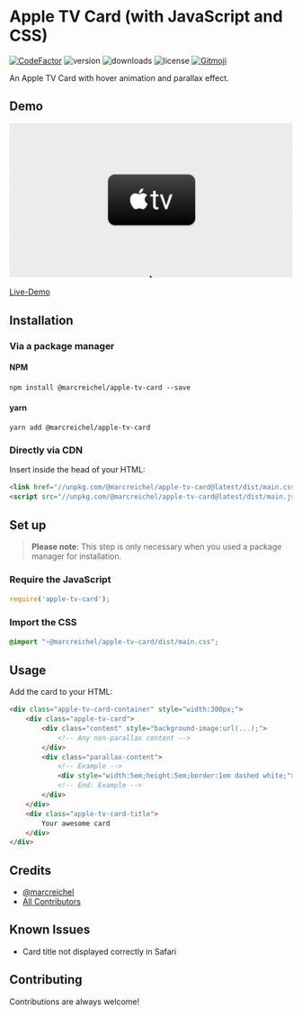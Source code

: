 # Apple TV Card (with JavaScript and CSS)

[![CodeFactor](https://www.codefactor.io/repository/github/marcreichel/apple-tv-card/badge/main)](https://www.codefactor.io/repository/github/marcreichel/apple-tv-card/overview/main)
![version](https://img.shields.io/npm/v/apple-tv-card)
![downloads](https://img.shields.io/npm/dt/apple-tv-card)
![license](https://img.shields.io/npm/l/apple-tv-card)
[![Gitmoji](https://img.shields.io/badge/gitmoji-%20😜%20😍-FFDD67.svg)](https://gitmoji.dev)

An Apple TV Card with hover animation and parallax effect.


## Demo

![Animation](docs/demo.gif)

[Live-Demo](https://marcreichel.github.io/apple-tv-card/)


## Installation

### Via a package manager

#### NPM

```shell
npm install @marcreichel/apple-tv-card --save
```

#### yarn

```shell
yarn add @marcreichel/apple-tv-card
```

### Directly via CDN

Insert inside the head of your HTML:

```html
<link href="//unpkg.com/@marcreichel/apple-tv-card@latest/dist/main.css" rel="stylesheet">
<script src="//unpkg.com/@marcreichel/apple-tv-card@latest/dist/main.js" defer></script>
```

## Set up

> **Please note**: This step is only necessary when you used a package manager for installation.

### Require the JavaScript

```javascript
require('apple-tv-card');
```

### Import the CSS

```css
@import "~@marcreichel/apple-tv-card/dist/main.css";
```

## Usage

Add the card to your HTML:

```html
<div class="apple-tv-card-container" style="width:300px;">
    <div class="apple-tv-card">
        <div class="content" style="background-image:url(...);">
            <!-- Any non-parallax content -->
        </div>
        <div class="parallax-content">
            <!-- Example -->
            <div style="width:5em;height:5em;border:1em dashed white;"></div>
            <!-- End: Example -->
        </div>
    </div>
    <div class="apple-tv-card-title">
        Your awesome card
    </div>
</div>
```


## Credits

- [@marcreichel](https://www.github.com/marcreichel)
- [All Contributors](https://github.com/marcreichel/apple-tv-card/contributors)


## Known Issues

- Card title not displayed correctly in Safari


## Contributing

Contributions are always welcome!
